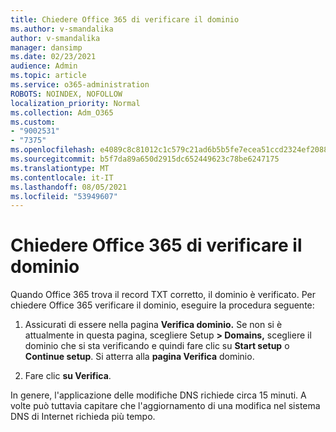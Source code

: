 ```yaml
---
title: Chiedere Office 365 di verificare il dominio
ms.author: v-smandalika
author: v-smandalika
manager: dansimp
ms.date: 02/23/2021
audience: Admin
ms.topic: article
ms.service: o365-administration
ROBOTS: NOINDEX, NOFOLLOW
localization_priority: Normal
ms.collection: Adm_O365
ms.custom:
- "9002531"
- "7375"
ms.openlocfilehash: e4089c8c81012c1c579c21ad6b5b5fe7ecea51ccd2324ef208818bb7242e4af4
ms.sourcegitcommit: b5f7da89a650d2915dc652449623c78be6247175
ms.translationtype: MT
ms.contentlocale: it-IT
ms.lasthandoff: 08/05/2021
ms.locfileid: "53949607"
---
```

# <a name="ask-office-365-to-verify-your-domain"></a>Chiedere Office 365 di verificare il dominio

Quando Office 365 trova il record TXT corretto, il dominio è verificato. Per chiedere Office 365 verificare il dominio, eseguire la procedura seguente:

1. Assicurati di essere nella pagina **Verifica dominio.** Se non si è attualmente in questa pagina, scegliere Setup **> Domains,** scegliere il dominio che si sta verificando e quindi fare clic su **Start setup** o **Continue setup**. Si atterra alla **pagina Verifica** dominio.

2. Fare clic **su Verifica**.

In genere, l'applicazione delle modifiche DNS richiede circa 15 minuti. A volte può tuttavia capitare che l'aggiornamento di una modifica nel sistema DNS di Internet richieda più tempo.

